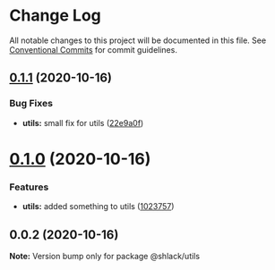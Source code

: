 # Change Log

All notable changes to this project will be documented in this file.
See [Conventional Commits](https://conventionalcommits.org) for commit guidelines.

## [0.1.1](https://github.com/RoystonS/js-ts-monorepos/compare/v0.1.0...v0.1.1) (2020-10-16)


### Bug Fixes

* **utils:** small fix for utils ([22e9a0f](https://github.com/RoystonS/js-ts-monorepos/commit/22e9a0f5d5ad9ad56ec163662b5af670b0183be2))





# [0.1.0](https://github.com/RoystonS/js-ts-monorepos/compare/v0.0.2...v0.1.0) (2020-10-16)


### Features

* **utils:** added something to utils ([1023757](https://github.com/RoystonS/js-ts-monorepos/commit/1023757c5d0208072aed7a2b94b152f40bf0c1c9))





## 0.0.2 (2020-10-16)

**Note:** Version bump only for package @shlack/utils
